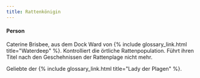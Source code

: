 ```yaml
---
title: Rattenkönigin
---
```


#### Person <i class="fas fa-user-alt"></i>

Caterine Brisbee, aus dem Dock Ward von {% include glossary_link.html
title="Waterdeep" %}. Kontrolliert die örtliche Rattenpopulation. Führt ihren
Titel nach den Geschehnissen der Rattenplage nicht mehr.

Geliebte der {% include glossary_link.html title="Lady der Plagen" %}.
